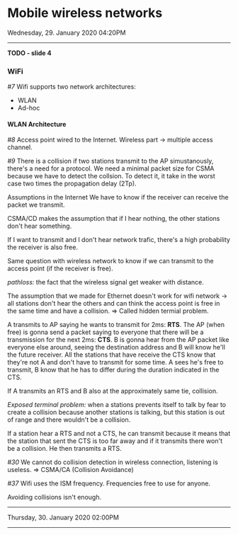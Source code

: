# Mobile wireless networks

Wednesday, 29. January 2020 04:20PM 

---

**TODO - slide 4**

### WiFi

*#7*
Wifi supports two network architectures:

- WLAN
- Ad-hoc

#### WLAN Architecture

*#8*
Access point wired to the Internet.
Wireless part -> multiple access channel.

*#9*
There is a collision if two stations transmit to the AP simustanously, there's a need for a protocol.
We need a minimal packet size for CSMA because we have to detect the collsion. To detect it, it take in the worst case two times the propagation delay (2Tp). 

Assumptions in the Internet
We have to know if the receiver can receive the packet we transmit.

CSMA/CD makes the assumption that if I hear nothing, the other stations don't hear something.

If I want to transmit and I don't hear network trafic, there's a high probability the receiver is also free.

Same question with wireless network to know if we can transmit to the access point (if the receiver is free). 

*pathloss:* the fact that the wireless signal get weaker with distance.

The assumption that we made for Ethernet doesn't work for wifi network -> all stations don't hear the others and can think the access point is free in the same time and have a collision.
=> Called hidden termial problem.

A transmits to AP saying he wants to transmit for 2ms: **RTS**. 
The AP (when free) is gonna send a packet saying to everyone that there will be a transmission for the next 2ms: **CTS**. 
B is gonna hear from the AP packet like everyone else around, seeing the destination address and B will know he'll the future receiver. All the stations that have receive the CTS know that they're not A and don't have to transmit for some time.
A sees he's free to transmit, B know that he has to differ during the duration indicated in the CTS.

If A transmits an RTS and B also at the approximately same tie, collision.

*Exposed terminal problem:* when a stations prevents itself to talk by fear to create a collision because another stations is talking, but this station is out of range and there wouldn't be a collision.

If a station hear a RTS and not a CTS, he can transmit because it means that the station that sent the CTS is too far away and if it transmits there won't be a collision. 
He then transmits a RTS.

*#30*
We cannot do collision detection in wireless connection, listening is useless.
=> CSMA/CA (Collision Avoidance)

*#37*
Wifi uses the ISM frequency.
Frequencies free to use for anyone.

Avoiding collisions isn't enough.

---

Thursday, 30. January 2020 02:00PM 

---


